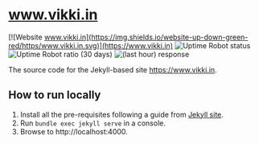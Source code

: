 # www.vikki.in

[![Website www.vikki.in](https://img.shields.io/website-up-down-green-red/https/www.vikki.in.svg)](https://www.vikki.in)
![Uptime Robot status](https://img.shields.io/uptimerobot/status/m779573618-4db35dbe759f23ff888f5334)
![Uptime Robot ratio (30 days)](https://badgen.net/uptime-robot/month/m779573618-4db35dbe759f23ff888f5334)
![(last hour) response](https://badgen.net/uptime-robot/response/m779573618-4db35dbe759f23ff888f5334)

The source code for the Jekyll-based site https://www.vikki.in.

## How to run locally

1. Install all the pre-requisites following a guide from [Jekyll site](https://jekyllrb.com/).
2. Run `bundle exec jekyll serve` in a console.
3. Browse to http://localhost:4000.
